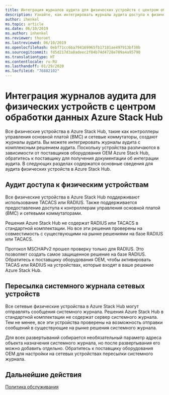 ```yaml
---
title: Интеграция журналов аудита для физических устройств с центром обработки данных Azure Stack Hub
description: Узнайте, как интегрировать журналы аудита доступа к физическим устройствам с центром обработки данных Azure Stack Hub.
author: ihenkel
ms.topic: article
ms.date: 06/10/2019
ms.author: inhenkel
ms.reviewer: thoroet
ms.lastreviewed: 06/10/2019
ms.openlocfilehash: 0ebf71cc6ba794169965fb17181ae497913bf30b
ms.sourcegitcommit: fd5d217d3a8adeec2f04b74d4728e709a4a95790
ms.translationtype: HT
ms.contentlocale: ru-RU
ms.lasthandoff: 01/29/2020
ms.locfileid: "76882102"
---
```

# <a name="integrate-physical-device-auditing-with-your-azure-stack-hub-datacenter"></a>Интеграция журналов аудита для физических устройств с центром обработки данных Azure Stack Hub

Все физические устройства в Azure Stack Hub, такие как контроллеры управления основной платой (BMC) и сетевые коммутаторы, создают журналы аудита. Вы можете интегрировать журналы аудита с комплексным решением аудита. Поскольку устройства различаются в зависимости от поставщиков оборудования OEM Azure Stack Hub, обратитесь к поставщику для получения документации об интеграции аудита. В следующих разделах содержатся основные сведения для аудита физических устройств в Azure Stack Hub.  

## <a name="physical-device-access-auditing"></a>Аудит доступа к физическим устройствам

Все физические устройства в Azure Stack Hub поддерживают использование TACACS или RADIUS. Также поддерживается предоставление доступа к контроллерам управления основной платой (BMC) и сетевыми коммутаторами.

Решения Azure Stack Hub не содержат RADIUS или TACACS в стандартной комплектации. Но все эти решения проверены на совместимость с существующими на рынке решениями на базе RADIUS или TACACS.

Протокол MSCHAPv2 прошел проверку только для RADIUS. Это позволяет создать самое защищенное решение на базе RADIUS. Обратитесь к поставщику оборудования OEM, чтобы активировать TACAS или RADIUS на устройствах, которые входят в ваше решение Azure Stack Hub.

## <a name="syslog-forwarding-for-network-devices"></a>Пересылка системного журнала сетевых устройств

Все сетевые физические устройства в Azure Stack Hub могут отправлять сообщения системного журнала. Решения Azure Stack Hub в стандартной комплектации не содержат сервер системного журнала. Тем не менее, все эти устройства проверены на возможность отправки сообщений в существующие на рынке решения системного журнала.

Для всех развертываний собирается необязательный параметр адреса объекта назначения системного журнала, но после развертывания его можно добавить отдельно. Обратитесь к поставщику оборудования OEM для настройки на сетевых устройствах пересылки системного журнала.

## <a name="next-steps"></a>Дальнейшие действия

[Политика обслуживания](azure-stack-servicing-policy.md)
